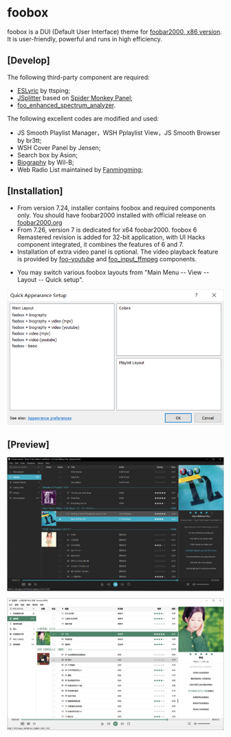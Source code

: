 # foobox
foobox is a DUI (Default User Interface) theme for [foobar2000, x86 version](https://www.foobar2000.org). It is user-friendly, powerful and runs in high efficiency.
## [Develop]
The following third-party component are required:   
* [ESLyric](https://github.com/ESLyric/release) by ttsping;  
* [JSplitter](https://foobar2000.ru/forum/viewtopic.php?t=6378) based on [Spider Monkey Panel](https://github.com/TheQwertiest/foo_spider_monkey_panel);  
* [foo_enhanced_spectrum_analyzer](https://hydrogenaud.io/index.php/topic,116014.0.html).  

The following excellent codes are modified and used:  
* JS Smooth Playlist Manager，WSH Pplaylist View，JS Smooth Browser by br3tt;  
* WSH Cover Panel by Jensen;  
* Search box by Asion;  
* [Biography](https://github.com/Wil-B/Biography) by Wil-B;  
* Web Radio List maintained by [Fanmingming](https://github.com/fanmingming);  
## [Installation]   
* From version 7.24, installer contains foobox and required components only. You should have foobar2000 installed with official release on [foobar2000.org](https://www.foobar2000.org)  
* From 7.26, version 7 is dedicated for x64 foobar2000. foobox 6 Remastered revision is added for 32-bit application, with UI Hacks component integrated, it combines the features of 6 and 7.    
* Installation of extra video panel is optional. The video playback feature is provided by [foo-youtube](https://fy.3dyd.com/download/) and [foo_input_ffmpeg](https://www.foobar2000.org/components/view/foo_input_ffmpeg) components.   

<!--
Unpack the latest release package and then:
* Copy "themes" folder to your foobar2000 installation directory;
* Copy all folders of "profile" to foobar2000 profile directory;
* Biography panel(Wil-B) requires [fontawesome-webfont.ttf](https://ghproxy.com/https://github.com/beakerbrowser/beakerbrowser.com/raw/master/fonts/fontawesome-webfont.ttf), copy it to  C:\Windows\Fonts

> **Note** for portable installation, foobar2000 profile is located under root directory of foobar2000.
> Directory structure:

<span style="display:block;text-align:left">![](info/portable.png)</span>

> **Note** for non-portable installation, foobar2000 profile is located in the user's data directory:\
> **C:\Users\YourUsername\AppData\Roaming\foobar2000** (version 1.x)\
> **C:\Users\YourUsername\AppData\Roaming\foobar2000-v2** (version 2.x)\
> Directory structure (2.x):

<span style="display:block;text-align:left">![](info/nonportable.png)</span>

## [Extra panel of video]
From version 7.16, foobox supports foo-youtube and foo-mpv video panel integration, but they are not included in standard release pack. As needed, you may download the video panel integration packs([github](https://github.com/dream7180/foobox-en/releases/tag/video) | [gitee](https://gitee.com/dream7180/foobox-en/releases/tag/video)), install them as per instruction (similar with above), and then 
-->
* You may switch various foobox layouts from "Main Menu -- View -- Layout -- Quick setup".

<span style="display:block;text-align:left">![](info/dui.png)</span>

## [Preview]

![alt text](info/screenshot-dark.jpg "foobox - DUI foobar2000 media player")

![alt text](info/screenshot-light.jpg "foobox - DUI foobar2000 media player")

